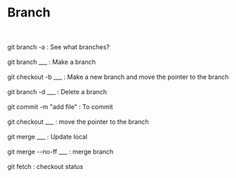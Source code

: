 <br><h1> Branch </h1></br>
<br> git branch -a : See what branches? </br>
<br> git branch ___ : Make a branch </br>
<br> git checkout -b ___ : Make a new branch and move the pointer to the branch </br>
<br> git branch -d ___ : Delete a branch </br>
<br> git  commit -m "add file" : To commit </br>
<br> git checkout ___ : move the pointer to the branch </br>
<br> git merge ___ : Update local </br>
<br> git merge --no-ff ___ : merge branch </br>
<br> git fetch : checkout status </br>